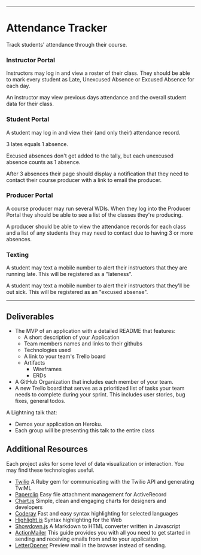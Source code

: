 -----------------------------------------------------------------

# Attendance Tracker

Track students' attendance through their course.

### Instructor Portal

Instructors may log in and view a roster of their class.
They should be able to mark every student as Late, Unexcused Absence or Excused Absence for each day.

An instructor may view previous days attendance and the overall student data for their class.

### Student Portal

A student may log in and view their (and only their) attendance record.

3 lates equals 1 absence.

Excused absences don't get added to the tally, but each unexcused absence counts as 1 absence.

After 3 absences their page should display a notification that they need to contact their course producer with a link to email the producer.

### Producer Portal

A course producer may run several WDIs.  When they log into the Producer Portal they should be able to see a list of the classes they're producing.

A producer should be able to view the attendance records for each class and a list of any students they may need to contact due to having 3 or more absences.

### Texting

A student may text a mobile number to alert their instructors that they are running late. This will be registered as a "lateness".

A student may text a mobile number to alert their instructors that they'll be out sick. This will be registered as an "excused absense".



-----------------------------------------------------------------










## Deliverables

- The MVP of an application with a detailed README that features:
    - A short description of your Application
    - Team members names and links to their githubs
    - Technologies used
    - A link to your team's Trello board
    - Artifacts
        - Wireframes
        - ERDs
- A GitHub Organization that includes each member of your team.
- A new Trello board that serves as a prioritized list of tasks your team needs to complete during your sprint. This includes user stories, bug fixes, general todos.

A Lightning talk that:
- Demos your application on Heroku.
- Each group will be presenting this talk to the entire class

## Additional Resources

Each project asks for some level of data visualization or interaction. You may find these technologies useful.

- [Twilio](https://github.com/twilio/twilio-ruby) A Ruby gem for communicating with the Twilio API and generating TwiML
- [Paperclip](https://github.com/thoughtbot/paperclip) Easy file attachment management for ActiveRecord
- [Chart.js](http://www.chartjs.org/) Simple, clean and engaging charts for designers and developers
- [Coderay](https://github.com/rubychan/coderay) Fast and easy syntax highlighting for selected languages
- [Highlight.js](https://highlightjs.org/) Syntax highlighting for the Web
- [Showdown.js](https://github.com/showdownjs/showdown) A Markdown to HTML converter written in Javascript
- [ActionMailer](http://guides.rubyonrails.org/action_mailer_basics.html) This guide provides you with all you need to get started in sending and receiving emails from and to your application
- [LetterOpener](https://github.com/ryanb/letter_opener) Preview mail in the browser instead of sending.
